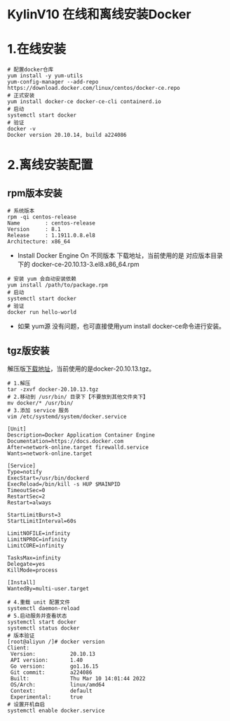 # KylinV10 在线和离线安装Docker



# 1.在线安装

```shell
# 配置docker仓库
yum install -y yum-utils
yum-config-manager --add-repo https://download.docker.com/linux/centos/docker-ce.repo
# 正式安装
yum install docker-ce docker-ce-cli containerd.io
# 启动
systemctl start docker
# 验证
docker -v
Docker version 20.10.14, build a224086
```


# 2.离线安装配置

## rpm版本安装
```shell
# 系统版本
rpm -qi centos-release
Name        : centos-release
Version     : 8.1
Release     : 1.1911.0.8.el8
Architecture: x86_64
```

- Install Docker Engine On 不同版本 下载地址，当前使用的是 对应版本目录下的 docker-ce-20.10.13-3.el8.x86_64.rpm

```shell
# 安装 yum 会自动安装依赖
yum install /path/to/package.rpm
# 启动
systemctl start docker
# 验证
docker run hello-world
```

- 如果 yum源 没有问题，也可直接使用yum install docker-ce命令进行安装。

## tgz版安装

解压版[下载地址](https://download.docker.com/linux/static/stable/x86_64/)，当前使用的是docker-20.10.13.tgz。

```shell
# 1.解压
tar -zxvf docker-20.10.13.tgz
# 2.移动到 /usr/bin/ 目录下【不要放到其他文件夹下】
mv docker/* /usr/bin/
# 3.添加 service 服务
vim /etc/systemd/system/docker.service
```

```
[Unit]
Description=Docker Application Container Engine
Documentation=https://docs.docker.com
After=network-online.target firewalld.service
Wants=network-online.target

[Service]
Type=notify
ExecStart=/usr/bin/dockerd
ExecReload=/bin/kill -s HUP $MAINPID
TimeoutSec=0
RestartSec=2
Restart=always

StartLimitBurst=3
StartLimitInterval=60s

LimitNOFILE=infinity
LimitNPROC=infinity
LimitCORE=infinity

TasksMax=infinity
Delegate=yes
KillMode=process

[Install]
WantedBy=multi-user.target
```


```shell
# 4.重载 unit 配置文件
systemctl daemon-reload
# 5.启动服务并查看状态
systemctl start docker
systemctl status docker
# 版本验证
[root@aliyun /]# docker version
Client:
 Version:           20.10.13
 API version:       1.40
 Go version:        go1.16.15
 Git commit:        a224086
 Built:             Thu Mar 10 14:01:44 2022
 OS/Arch:           linux/amd64
 Context:           default
 Experimental:      true
# 设置开机自启
systemctl enable docker.service                       
```